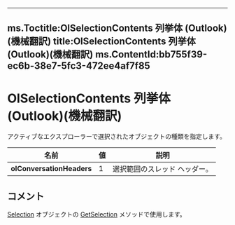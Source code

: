 

---
ms.Toctitle:OlSelectionContents 列挙体 (Outlook)(機械翻訳)
title:OlSelectionContents 列挙体 (Outlook)(機械翻訳)
ms.ContentId:bb755f39-ec6b-38e7-5fc3-472ee4af7f85
---
# OlSelectionContents 列挙体 (Outlook)(機械翻訳)




アクティブなエクスプローラーで選択されたオブジェクトの種類を指定します。

|**名前**|**値**|**説明**|
|---|---|---|
|**olConversationHeaders**|1|選択範囲のスレッド ヘッダー。|



## コメント
[Selection](0b06a3ce-0445-db8f-e6e8-bb7bd469c50f) オブジェクトの [GetSelection](c6af6665-d97d-3833-1014-5b43282bafc2.md) メソッドで使用します。




